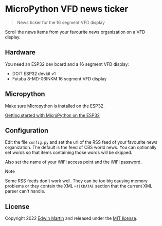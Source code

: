 # MicroPython VFD news ticker

>News ticker for the 16 segment VFD display

Scroll the news items from your favourite news organization on a VFD display.

## Hardware

You need an ESP32 dev board and a 16 segment VFD display:

- DOIT ESP32 devkit v1
- Futaba 8-MD-06INKM 16 segment VFD display

## Micropython

Make sure Micropython is installed on the ESP32.

[Getting started with MicroPython on the ESP32](https://docs.micropython.org/en/latest/esp32/tutorial/intro.html)

## Configuration

Edit the file `config.py` and set the url of the RSS feed of your favourite news organization.
The default is the feed of CBS world news.
You can optionally set words so that items containing those words will be skipped.

Also set the name of your WiFi access point and the WiFi password.

> [!NOTE]  
> Some RSS feeds don't work well. They can be too big causing memory problems
> or they contain the XML `<![CDATA[` section that the current XML parser can't handle.

## License

Copyright 2022 [Edwin Martin](https://bitstorm.org/) and released under the [MIT license](LICENSE).
